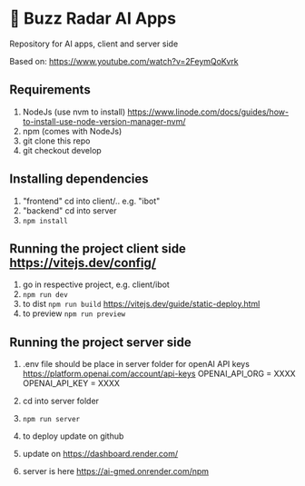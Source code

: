 # 🤖 Buzz Radar AI Apps
Repository for AI apps, client and server side

Based on: https://www.youtube.com/watch?v=2FeymQoKvrk

Requirements
------------
1. NodeJs (use nvm to install) https://www.linode.com/docs/guides/how-to-install-use-node-version-manager-nvm/
2. npm (comes with NodeJs)
3. git clone this repo
4. git checkout develop

Installing dependencies
--------------------------------------

1. "frontend" cd into client/.. e.g. "ibot"
2. "backend" cd into server
3. `npm install`

Running the project client side
https://vitejs.dev/config/
--------------------------------------

1. go in respective project, e.g. client/ibot
2. `npm run dev`
3. to dist `npm run build` https://vitejs.dev/guide/static-deploy.html
4. to preview `npm run preview`

Running the project server side
--------------------------------------

1. .env file should be place in server folder for openAI API keys https://platform.openai.com/account/api-keys
OPENAI_API_ORG = XXXX
OPENAI_API_KEY = XXXX

2. cd into server folder
3. `npm run server`
4. to deploy update on github
5. update on https://dashboard.render.com/
6. server is here https://ai-gmed.onrender.com/npm

